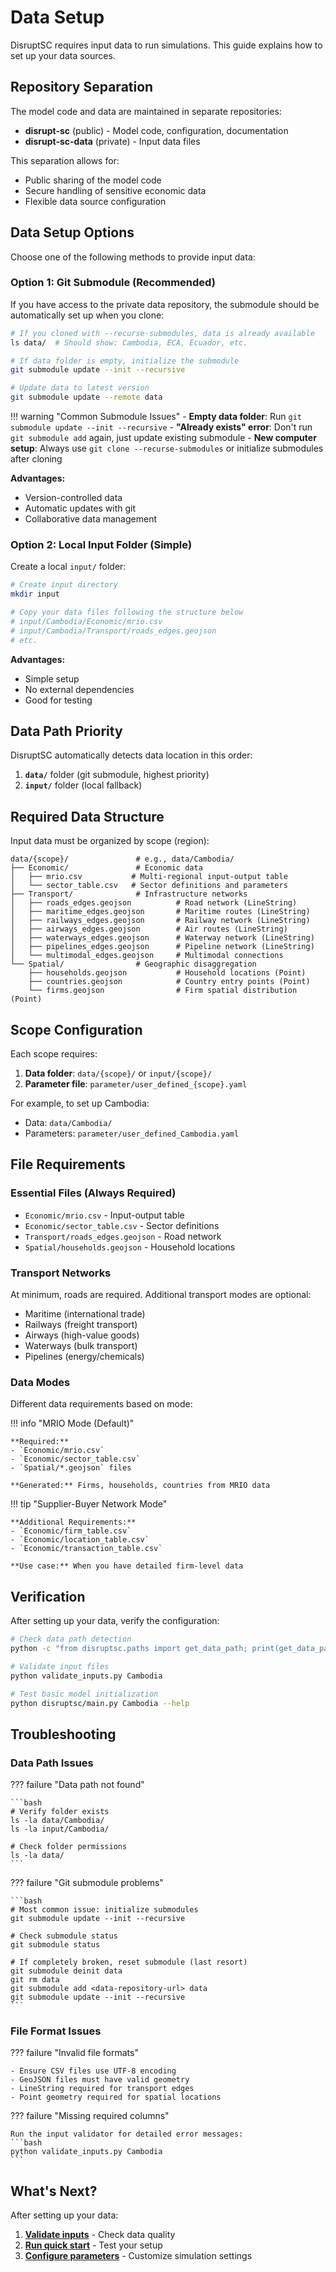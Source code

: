 # Data Setup

DisruptSC requires input data to run simulations. This guide explains how to set up your data sources.

## Repository Separation

The model code and data are maintained in separate repositories:

- **disrupt-sc** (public) - Model code, configuration, documentation
- **disrupt-sc-data** (private) - Input data files

This separation allows for:
- Public sharing of the model code
- Secure handling of sensitive economic data
- Flexible data source configuration

## Data Setup Options

Choose one of the following methods to provide input data:

### Option 1: Git Submodule (Recommended)

If you have access to the private data repository, the submodule should be automatically set up when you clone:

```bash
# If you cloned with --recurse-submodules, data is already available
ls data/  # Should show: Cambodia, ECA, Ecuador, etc.

# If data folder is empty, initialize the submodule
git submodule update --init --recursive

# Update data to latest version
git submodule update --remote data
```

!!! warning "Common Submodule Issues"
    - **Empty data folder**: Run `git submodule update --init --recursive`
    - **"Already exists" error**: Don't run `git submodule add` again, just update existing submodule
    - **New computer setup**: Always use `git clone --recurse-submodules` or initialize submodules after cloning

**Advantages:**
- Version-controlled data
- Automatic updates with git
- Collaborative data management

### Option 2: Local Input Folder (Simple)

Create a local `input/` folder:

```bash
# Create input directory
mkdir input

# Copy your data files following the structure below
# input/Cambodia/Economic/mrio.csv
# input/Cambodia/Transport/roads_edges.geojson
# etc.
```

**Advantages:**
- Simple setup
- No external dependencies
- Good for testing

## Data Path Priority

DisruptSC automatically detects data location in this order:

1. **`data/`** folder (git submodule, highest priority)
2. **`input/`** folder (local fallback)

## Required Data Structure

Input data must be organized by scope (region):

```
data/{scope}/               # e.g., data/Cambodia/
├── Economic/               # Economic data
│   ├── mrio.csv           # Multi-regional input-output table
│   └── sector_table.csv   # Sector definitions and parameters
├── Transport/              # Infrastructure networks
│   ├── roads_edges.geojson          # Road network (LineString)
│   ├── maritime_edges.geojson       # Maritime routes (LineString) 
│   ├── railways_edges.geojson       # Railway network (LineString)
│   ├── airways_edges.geojson        # Air routes (LineString)
│   ├── waterways_edges.geojson      # Waterway network (LineString)
│   ├── pipelines_edges.geojson      # Pipeline network (LineString)
│   └── multimodal_edges.geojson     # Multimodal connections
└── Spatial/                # Geographic disaggregation
    ├── households.geojson           # Household locations (Point)
    ├── countries.geojson            # Country entry points (Point)
    └── firms.geojson                # Firm spatial distribution (Point)
```

## Scope Configuration

Each scope requires:

1. **Data folder**: `data/{scope}/` or `input/{scope}/`
2. **Parameter file**: `parameter/user_defined_{scope}.yaml`

For example, to set up Cambodia:
- Data: `data/Cambodia/`
- Parameters: `parameter/user_defined_Cambodia.yaml`

## File Requirements

### Essential Files (Always Required)
- `Economic/mrio.csv` - Input-output table
- `Economic/sector_table.csv` - Sector definitions
- `Transport/roads_edges.geojson` - Road network
- `Spatial/households.geojson` - Household locations

### Transport Networks
At minimum, roads are required. Additional transport modes are optional:
- Maritime (international trade)
- Railways (freight transport)
- Airways (high-value goods)
- Waterways (bulk transport)
- Pipelines (energy/chemicals)

### Data Modes
Different data requirements based on mode:

!!! info "MRIO Mode (Default)"
    
    **Required:**
    - `Economic/mrio.csv`
    - `Economic/sector_table.csv`
    - `Spatial/*.geojson` files
    
    **Generated:** Firms, households, countries from MRIO data

!!! tip "Supplier-Buyer Network Mode"
    
    **Additional Requirements:**
    - `Economic/firm_table.csv`
    - `Economic/location_table.csv`
    - `Economic/transaction_table.csv`
    
    **Use case:** When you have detailed firm-level data

## Verification

After setting up your data, verify the configuration:

```bash
# Check data path detection
python -c "from disruptsc.paths import get_data_path; print(get_data_path('Cambodia'))"

# Validate input files
python validate_inputs.py Cambodia

# Test basic model initialization
python disruptsc/main.py Cambodia --help
```

## Troubleshooting

### Data Path Issues

??? failure "Data path not found"
    
    ```bash
    # Verify folder exists
    ls -la data/Cambodia/
    ls -la input/Cambodia/
    
    # Check folder permissions
    ls -la data/
    ```

??? failure "Git submodule problems"
    
    ```bash
    # Most common issue: initialize submodules
    git submodule update --init --recursive
    
    # Check submodule status
    git submodule status
    
    # If completely broken, reset submodule (last resort)
    git submodule deinit data
    git rm data
    git submodule add <data-repository-url> data
    git submodule update --init --recursive
    ```

### File Format Issues

??? failure "Invalid file formats"
    
    - Ensure CSV files use UTF-8 encoding
    - GeoJSON files must have valid geometry
    - LineString required for transport edges
    - Point geometry required for spatial locations

??? failure "Missing required columns"
    
    Run the input validator for detailed error messages:
    ```bash
    python validate_inputs.py Cambodia
    ```

## What's Next?

After setting up your data:

1. **[Validate inputs](validation.md)** - Check data quality
2. **[Run quick start](quick-start.md)** - Test your setup
3. **[Configure parameters](../user-guide/parameters.md)** - Customize simulation settings